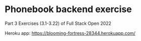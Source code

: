 # Phonebook backend exercise

Part 3 Exercises (3.1-3.22) of Full Stack Open 2022

Heroku app: https://blooming-fortress-28344.herokuapp.com/